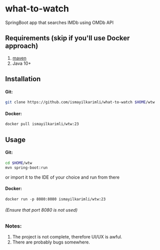 # what-to-watch

SpringBoot app that searches IMDb using OMDb API

## Requirements (skip if you'll use Docker approach)
1. [maven](https://maven.apache.org/download.cgi)
2. Java 10+

## Installation

#### Git:
```bash
git clone https://github.com/ismayilkarimli/what-to-watch $HOME/wtw
```
#### Docker:
```bash
docker pull ismayilkarimli/wtw:23
```

## Usage
#### Git:
```bash
cd $HOME/wtw
mvn spring-boot:run
```
or import it to the IDE of your choice and run from there

#### Docker:
```
docker run -p 8080:8080 ismayilkarimli/wtw:23
```
###### (Ensure that port 8080 is not used)

### Notes:
1. The project is not complete, therefore UI/UX is awful.
2. There are probably bugs somewhere.
